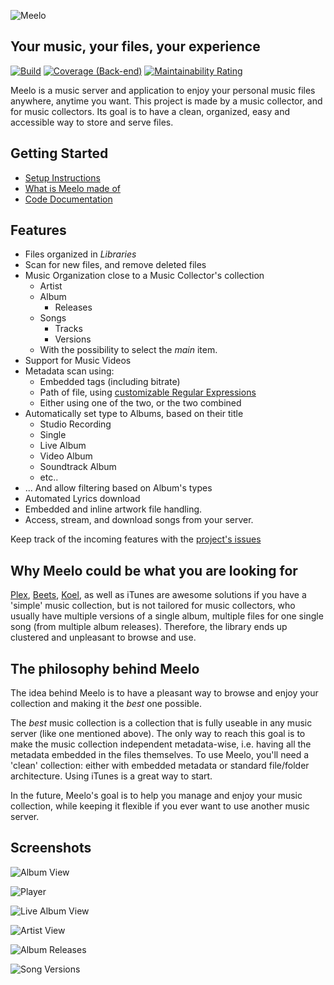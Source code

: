 ![Meelo](front/public/banner.png)

## Your music, your files, your experience

[![Build](https://github.com/Arthi-chaud/Meelo/actions/workflows/build.yml/badge.svg)](https://github.com/Arthi-chaud/Meelo/actions/workflows/build.yml)
[![Coverage (Back-end)](https://sonarcloud.io/api/project_badges/measure?project=arthi-chaud_Meelo-back&metric=coverage)](https://sonarcloud.io/summary/new_code?id=arthi-chaud_Meelo-back)
[![Maintainability Rating](https://sonarcloud.io/api/project_badges/measure?project=arthi-chaud_Meelo-back&metric=sqale_rating)](https://sonarcloud.io/summary/new_code?id=arthi-chaud_Meelo-back)

Meelo is a music server and application to enjoy your personal music files anywhere, anytime you want.
This project is made by a music collector, and for music collectors. Its goal is to have a clean, organized, easy and accessible way to store and serve files.

## Getting Started

- [Setup Instructions](https://arthi-chaud.github.io/Meelo/additional-documentation/setting-up.html)
- [What is Meelo made of](https://arthi-chaud.github.io/Meelo/additional-documentation/technologies.html)
- [Code Documentation](https://arthi-chaud.github.io/Meelo/overview.html)

## Features

- Files organized in *Libraries*
- Scan for new files, and remove deleted files
- Music Organization close to a Music Collector's collection
  - Artist
  - Album
    - Releases
  - Songs
    - Tracks
    - Versions
  - With the possibility to select the *main* item.
- Support for Music Videos
- Metadata scan using:
  - Embedded tags (including bitrate)
  - Path of file, using [customizable Regular Expressions](https://arthi-chaud.github.io/Meelo/additional-documentation/setting-up.html#prepare-your-settings)
  - Either using one of the two, or the two combined
- Automatically set type to Albums, based on their title
  - Studio Recording
  - Single
  - Live Album
  - Video Album
  - Soundtrack Album
  - etc..
- ... And allow filtering based on Album's types
- Automated Lyrics download
- Embedded and inline artwork file handling.
- Access, stream, and download songs from your server.

Keep track of the incoming features with the [project's issues](https://github.com/Arthi-chaud/Meelo/issues)

## Why Meelo could be what you are looking for

[Plex](https://www.plex.tv/fr/), [Beets](https://github.com/beetbox/beets), [Koel](https://github.com/koel/koel), as well as iTunes are awesome solutions if you have a 'simple' music collection, but is not tailored for music collectors, who usually have multiple versions of a single album, multiple files for one single song (from multiple album releases). Therefore, the library ends up clustered and unpleasant to browse and use.

## The philosophy behind Meelo

The idea behind Meelo is to have a pleasant way to browse and enjoy your collection and making it the *best* one possible.

The *best* music collection is a collection that is fully useable in any music server (like one mentioned above). The only way to reach this goal is to make the music collection independent metadata-wise, i.e. having all the metadata embedded in the files themselves.
To use Meelo, you'll need a 'clean' collection: either with embedded metadata or standard file/folder architecture. Using iTunes is a great way to start.

In the future, Meelo's goal is to help you manage and enjoy your music collection, while keeping it flexible if you ever want to use another music server.

## Screenshots

![Album View](./docs/assets/album-view.png)

![Player](./docs/assets/player.png)

![Live Album View](./docs/assets/live-album-view.png)

![Artist View](./docs/assets/artist-view.png)

![Album Releases](./docs/assets/album-releases.png)

![Song Versions](./docs/assets/song-versions.png)
